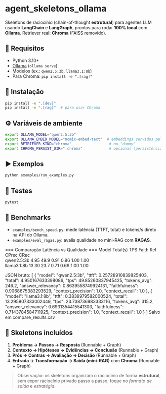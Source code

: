 # agent_skeletons_ollama

Skeletons de raciocínio (chain-of-thought **estrutural**) para agentes LLM usando **LangChain** e **LangGraph**, prontos para rodar **100% local** com **Ollama**. Retriever real: **Chroma** (FAISS removido).

## 🚀 Requisitos
- Python 3.10+
- [Ollama](https://ollama.com/) (`ollama serve`)
- Modelos (ex.: `qwen2.5:3b`, `llama3.1:8b`)
- Para Chroma: `pip install -e ".[rag]"`

## 🔧 Instalação
```bash
pip install -e ".[dev]"
pip install -e ".[rag]"  # para usar Chroma
```

## ⚙️ Variáveis de ambiente
```bash
export OLLAMA_MODEL="qwen2.5:3b"
export OLLAMA_EMBED_MODEL="nomic-embed-text"  # embeddings servidos pelo Ollama
export RETRIEVER_KIND="chroma"                 # ou "dummy"
export CHROMA_PERSIST_DIR=".chroma"            # opcional (persistência)
```

## ▶️ Exemplos
```bash
python examples/run_examples.py
```

## 🧪 Testes
```bash
pytest
```

## 🧰 Benchmarks
- `examples/bench_speed.py`: mede latência (TTFT, total) e tokens/s direto na API do Ollama.
- `examples/eval_ragas.py`: avalia qualidade no mini-RAG com **RAGAS**.

=== Comparação Latência vs Qualidade ===
Model           Total(s) TPS    Faith  Rel    CPrec  CRec  
qwen2.5:3b      4.95     49.9   0.91   0.86   1.00   1.00  
llama3.1:8b     13.30    23.7   0.71   0.69   1.00   1.00  

JSON bruto:
[
  {
    "model": "qwen2.5:3b",
    "ttft": 0.25728910839825403,
    "total": 4.950167633398086,
    "tps": 49.85260837945425,
    "tokens_avg": 246.2,
    "answer_relevancy": 0.8639558749924131,
    "faithfulness": 0.9068675383293529,
    "context_precision": 1.0,
    "context_recall": 1.0
  },
  {
    "model": "llama3.1:8b",
    "ttft": 0.3839979582000524,
    "total": 13.295807333002449,
    "tps": 23.738736983333116,
    "tokens_avg": 315.2,
    "answer_relevancy": 0.6931354415541303,
    "faithfulness": 0.7143784584711925,
    "context_precision": 1.0,
    "context_recall": 1.0
  }
]
Salvo em compare_results.csv


## 🧱 Skeletons incluídos
1. **Problema → Passos → Resposta** (Runnable + Graph)
2. **Contexto → Hipóteses → Evidências → Conclusão** (Runnable + Graph)
3. **Prós → Contras → Avaliação → Decisão** (Runnable + Graph)
4. **Entrada → Transformação → Saída (mini‑RAG)** com **Chroma** (Runnable + Graph)

> Observação: os skeletons organizam o raciocínio de forma **estrutural**, sem expor raciocínio privado passo a passo; foque no *formato de saída* e *estratégia*.
